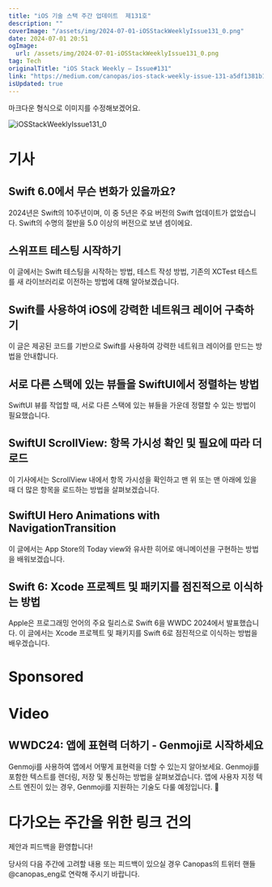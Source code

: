 ```yaml
---
title: "iOS 기술 스택 주간 업데이트  제131호"
description: ""
coverImage: "/assets/img/2024-07-01-iOSStackWeeklyIssue131_0.png"
date: 2024-07-01 20:51
ogImage: 
  url: /assets/img/2024-07-01-iOSStackWeeklyIssue131_0.png
tag: Tech
originalTitle: "iOS Stack Weekly — Issue#131"
link: "https://medium.com/canopas/ios-stack-weekly-issue-131-a5df1381b165"
isUpdated: true
---
```






마크다운 형식으로 이미지를 수정해보겠어요.

![iOSStackWeeklyIssue131_0](/assets/img/2024-07-01-iOSStackWeeklyIssue131_0.png)

# 기사

## Swift 6.0에서 무슨 변화가 있을까요?

2024년은 Swift의 10주년이며, 이 중 5년은 주요 버전의 Swift 업데이트가 없었습니다. Swift의 수명의 절반을 5.0 이상의 버전으로 보낸 셈이에요.

<div class="content-ad"></div>

## 스위프트 테스팅 시작하기

이 글에서는 Swift 테스팅을 시작하는 방법, 테스트 작성 방법, 기존의 XCTest 테스트를 새 라이브러리로 이전하는 방법에 대해 알아보겠습니다.

## Swift를 사용하여 iOS에 강력한 네트워크 레이어 구축하기

이 글은 제공된 코드를 기반으로 Swift를 사용하여 강력한 네트워크 레이어를 만드는 방법을 안내합니다.

<div class="content-ad"></div>

## 서로 다른 스택에 있는 뷰들을 SwiftUI에서 정렬하는 방법

SwiftUI 뷰를 작업할 때, 서로 다른 스택에 있는 뷰들을 가운데 정렬할 수 있는 방법이 필요했습니다.

## SwiftUI ScrollView: 항목 가시성 확인 및 필요에 따라 더 로드

이 기사에서는 ScrollView 내에서 항목 가시성을 확인하고 맨 위 또는 맨 아래에 있을 때 더 많은 항목을 로드하는 방법을 살펴보겠습니다.

<div class="content-ad"></div>

## SwiftUI Hero Animations with NavigationTransition

이 글에서는 App Store의 Today view와 유사한 히어로 애니메이션을 구현하는 방법을 배워보겠습니다.

## Swift 6: Xcode 프로젝트 및 패키지를 점진적으로 이식하는 방법

Apple은 프로그래밍 언어의 주요 릴리스로 Swift 6을 WWDC 2024에서 발표했습니다. 이 글에서는 Xcode 프로젝트 및 패키지를 Swift 6로 점진적으로 이식하는 방법을 배우겠습니다.

<div class="content-ad"></div>

# Sponsored

# Video

## WWDC24: 앱에 표현력 더하기 - Genmoji로 시작하세요

Genmoji를 사용하여 앱에서 어떻게 표현력을 더할 수 있는지 알아보세요. Genmoji를 포함한 텍스트를 렌더링, 저장 및 통신하는 방법을 살펴보겠습니다. 앱에 사용자 지정 텍스트 엔진이 있는 경우, Genmoji를 지원하는 기술도 다룰 예정입니다. 🌟

<div class="content-ad"></div>

# 다가오는 주간을 위한 링크 건의

제안과 피드백을 환영합니다!

당사의 다음 주간에 고려할 내용 또는 피드백이 있으실 경우 Canopas의 트위터 핸들 @canopas_eng로 연락해 주시기 바랍니다.